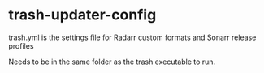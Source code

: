 # trash-updater-config

trash.yml is the settings file for Radarr custom formats and Sonarr release profiles

Needs to be in the same folder as the trash executable to run.